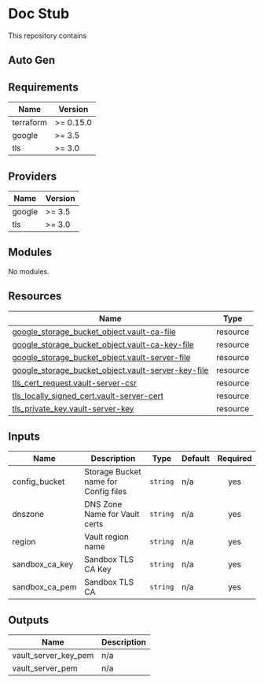 # Doc Stub

This repository contains

## Auto Gen

<!-- BEGIN_TF_DOCS -->
## Requirements

| Name | Version |
|------|---------|
| terraform | >= 0.15.0 |
| google | >= 3.5 |
| tls | >= 3.0 |

## Providers

| Name | Version |
|------|---------|
| google | >= 3.5 |
| tls | >= 3.0 |

## Modules

No modules.

## Resources

| Name | Type |
|------|------|
| [google_storage_bucket_object.vault-ca-file](https://registry.terraform.io/providers/hashicorp/google/latest/docs/resources/storage_bucket_object) | resource |
| [google_storage_bucket_object.vault-ca-key-file](https://registry.terraform.io/providers/hashicorp/google/latest/docs/resources/storage_bucket_object) | resource |
| [google_storage_bucket_object.vault-server-file](https://registry.terraform.io/providers/hashicorp/google/latest/docs/resources/storage_bucket_object) | resource |
| [google_storage_bucket_object.vault-server-key-file](https://registry.terraform.io/providers/hashicorp/google/latest/docs/resources/storage_bucket_object) | resource |
| [tls_cert_request.vault-server-csr](https://registry.terraform.io/providers/hashicorp/tls/latest/docs/resources/cert_request) | resource |
| [tls_locally_signed_cert.vault-server-cert](https://registry.terraform.io/providers/hashicorp/tls/latest/docs/resources/locally_signed_cert) | resource |
| [tls_private_key.vault-server-key](https://registry.terraform.io/providers/hashicorp/tls/latest/docs/resources/private_key) | resource |

## Inputs

| Name | Description | Type | Default | Required |
|------|-------------|------|---------|:--------:|
| config\_bucket | Storage Bucket name for Config files | `string` | n/a | yes |
| dnszone | DNS Zone Name for Vault certs | `string` | n/a | yes |
| region | Vault region name | `string` | n/a | yes |
| sandbox\_ca\_key | Sandbox TLS CA Key | `string` | n/a | yes |
| sandbox\_ca\_pem | Sandbox TLS CA | `string` | n/a | yes |

## Outputs

| Name | Description |
|------|-------------|
| vault\_server\_key\_pem | n/a |
| vault\_server\_pem | n/a |
<!-- END_TF_DOCS -->
